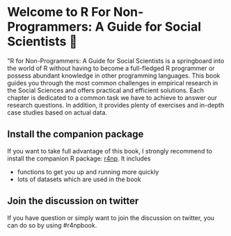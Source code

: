 # Welcome to R For Non-Programmers: A Guide for Social Scientists 👋

"R for Non-Programmers: A Guide for Social Scientists is a springboard into the world of R without having to become a full-fledged R programmer or possess abundant knowledge in other programming languages. This book guides you through the most common challenges in empirical research in the Social Sciences and offers practical and efficient solutions. Each chapter is dedicated to a common task we have to achieve to answer our research questions. In addition, it provides plenty of exercises and in-depth case studies based on actual data.

## Install the companion package

If you want to take full advantage of this book, I strongly recommend to install the companion R package: [r4np](https://github.com/ddauber/r4np). It includes
- functions to get you up and running more quickly
- lots of datasets which are used in the book

## Join the discussion on twitter

If you have question or simply want to join the discussion on twitter, you can do so by using #r4npbook.
